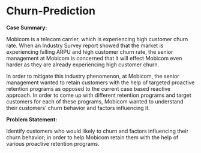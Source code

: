 # Churn-Prediction

**Case Summary:**

Mobicom is a telecom carrier, which is experiencing high customer churn rate. When an Industry Survey report showed that the market is experiencing falling ARPU and high customer churn rate, the senior management at Mobicom is concerned that it will effect Mobicom even harder as they are already experiencing high customer churn. 

In order to mitigate this industry phenomenon, at Mobicom, the senior management wanted to retain customers with the help of targeted proactive retention programs as opposed to the current case based reactive approach. In order to come up with different retention programs and target customers for each of these programs, Mobicom wanted to understand their customers’ churn behavior and factors influencing it.

**Problem Statement:**

Identify customers who would likely to churn and factors influencing their churn behavior; in order to help Mobicom retain them with the help of various proactive retention programs.
